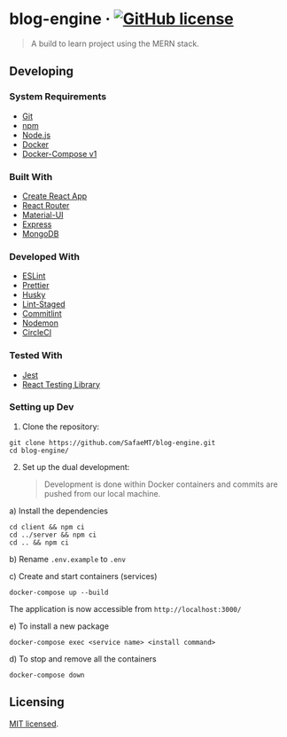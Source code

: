 # blog-engine &middot; [![GitHub license](https://img.shields.io/badge/license-MIT-blue.svg?style=flat-square)](LICENSE)

> A build to learn project using the MERN stack.

## Developing

### System Requirements

- [Git](https://git-scm.com/)
- [npm](https://www.npmjs.com/)
- [Node.js](https://nodejs.org/)
- [Docker](https://www.docker.com/)
- [Docker-Compose v1](https://docs.docker.com/compose/)

### Built With

- [Create React App](https://create-react-app.dev/)
- [React Router](https://reactrouter.com/)
- [Material-UI](https://material-ui.com/)
- [Express](https://expressjs.com/)
- [MongoDB](https://www.mongodb.com/)

### Developed With

- [ESLint](https://eslint.org/)
- [Prettier](https://prettier.io/)
- [Husky](https://typicode.github.io/husky/#/)
- [Lint-Staged](https://github.com/okonet/lint-staged#readme)
- [Commitlint](https://commitlint.js.org/#/)
- [Nodemon](https://nodemon.io/)
- [CircleCI](https://circleci.com/)

### Tested With

- [Jest](https://jestjs.io/)
- [React Testing Library](https://testing-library.com/docs/react-testing-library/intro/)

### Setting up Dev

1. Clone the repository:

```shell
git clone https://github.com/SafaeMT/blog-engine.git
cd blog-engine/
```

2. Set up the dual development:

   > Development is done within Docker containers and commits are pushed from our local machine.

a) Install the dependencies

```shell
cd client && npm ci
cd ../server && npm ci
cd .. && npm ci
```

b) Rename `.env.example` to `.env`

c) Create and start containers (services)

```shell
docker-compose up --build
```

The application is now accessible from `http://localhost:3000/`

e) To install a new package

```shell
docker-compose exec <service name> <install command>
```

d) To stop and remove all the containers

```shell
docker-compose down
```

## Licensing

[MIT licensed](LICENSE).
